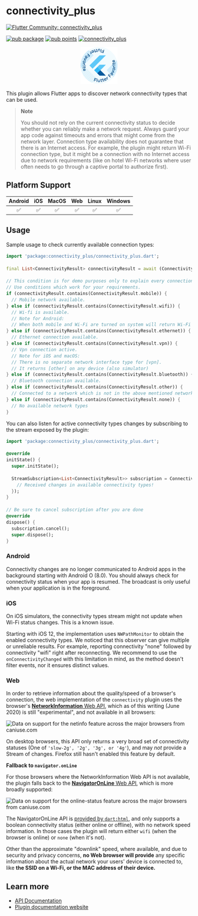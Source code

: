 # connectivity_plus

[![Flutter Community: connectivity_plus](https://fluttercommunity.dev/_github/header/connectivity_plus)](https://github.com/fluttercommunity/community)

[![pub package](https://img.shields.io/pub/v/connectivity_plus.svg)](https://pub.dev/packages/connectivity_plus)
[![pub points](https://img.shields.io/pub/points/connectivity_plus?color=2E8B57&label=pub%20points)](https://pub.dev/packages/connectivity_plus/score)
[![connectivity_plus](https://github.com/fluttercommunity/plus_plugins/actions/workflows/connectivity_plus.yaml/badge.svg)](https://github.com/fluttercommunity/plus_plugins/actions/workflows/connectivity_plus.yaml)

<p class="center">
<center><a href="https://flutter.dev/docs/development/packages-and-plugins/favorites" target="_blank" rel="noreferrer noopener"><img src="../../../website/static/img/flutter-favorite-badge.png" width="100" alt="build"></a></center>
</p>

This plugin allows Flutter apps to discover network connectivity types that can be used.

> **Note**
>
> You should not rely on the current connectivity status to decide whether you can reliably make a network request. Always guard your app code against timeouts and errors that might come from the network layer.
> Connection type availability does not guarantee that there is an Internet access. For example, the plugin might return Wi-Fi connection type, but it might be a connection with no Internet access due to network requirements (like on hotel Wi-Fi networks where user often needs to go through a captive portal to authorize first).
>

## Platform Support

| Android | iOS | MacOS | Web | Linux | Windows |
| :-----: | :-: | :---: | :-: | :---: | :-----: |
|   ✅    | ✅  |  ✅   | ✅  |  ✅   |   ✅    |

## Usage

Sample usage to check currently available connection types:

```dart
import 'package:connectivity_plus/connectivity_plus.dart';

final List<ConnectivityResult> connectivityResult = await (Connectivity().checkConnectivity());

// This condition is for demo purposes only to explain every connection type.
// Use conditions which work for your requirements.
if (connectivityResult.contains(ConnectivityResult.mobile)) {
  // Mobile network available.
} else if (connectivityResult.contains(ConnectivityResult.wifi)) {
  // Wi-fi is available.
  // Note for Android:
  // When both mobile and Wi-Fi are turned on system will return Wi-Fi only as active network type
} else if (connectivityResult.contains(ConnectivityResult.ethernet)) {
  // Ethernet connection available.
} else if (connectivityResult.contains(ConnectivityResult.vpn)) {
  // Vpn connection active.
  // Note for iOS and macOS:
  // There is no separate network interface type for [vpn].
  // It returns [other] on any device (also simulator)
} else if (connectivityResult.contains(ConnectivityResult.bluetooth)) {
  // Bluetooth connection available.
} else if (connectivityResult.contains(ConnectivityResult.other)) {
  // Connected to a network which is not in the above mentioned networks.
} else if (connectivityResult.contains(ConnectivityResult.none)) {
  // No available network types
}
```

You can also listen for active connectivity types changes by subscribing to the stream
exposed by the plugin:

```dart
import 'package:connectivity_plus/connectivity_plus.dart';

@override
initState() {
  super.initState();

  StreamSubscription<List<ConnectivityResult>> subscription = Connectivity().onConnectivityChanged.listen((List<ConnectivityResult> result) {
    // Received changes in available connectivity types!
  });
}

// Be sure to cancel subscription after you are done
@override
dispose() {
  subscription.cancel();
  super.dispose();
}
```

### Android

Connectivity changes are no longer communicated to Android apps in the background starting with Android O (8.0). You should always check for connectivity status when your app is resumed. The broadcast is only useful when your application is in the foreground.

### iOS

On iOS simulators, the connectivity types stream might not update when Wi-Fi status changes. This is a known issue.

Starting with iOS 12, the implementation uses `NWPathMonitor` to obtain the enabled connectivity types. We noticed that this observer can give multiple or unreliable results. For example, reporting connectivity "none" followed by connectivity "wifi" right after reconnecting.
We recommend to use the `onConnectivityChanged` with this limitation in mind, as the method doesn't filter events, nor it ensures distinct values.

### Web

In order to retrieve information about the quality/speed of a browser's connection, the web implementation of the `connectivity` plugin uses the browser's [**NetworkInformation** Web API](https://developer.mozilla.org/en-US/docs/Web/API/NetworkInformation), which as of this writing (June 2020) is still "experimental", and not available in all browsers:

![Data on support for the netinfo feature across the major browsers from caniuse.com](https://caniuse.bitsofco.de/image/netinfo.png)

On desktop browsers, this API only returns a very broad set of connectivity statuses (One of `'slow-2g', '2g', '3g', or '4g'`), and may _not_ provide a Stream of changes. Firefox still hasn't enabled this feature by default.

**Fallback to `navigator.onLine`**

For those browsers where the NetworkInformation Web API is not available, the plugin falls back to the [**NavigatorOnLine** Web API](https://developer.mozilla.org/en-US/docs/Web/API/NavigatorOnLine), which is more broadly supported:

![Data on support for the online-status feature across the major browsers from caniuse.com](https://caniuse.bitsofco.de/image/online-status.png)

The NavigatorOnLine API is [provided by `dart:html`](https://api.dart.dev/stable/2.7.2/dart-html/Navigator/onLine.html), and only supports a boolean connectivity status (either online or offline), with no network speed information. In those cases the plugin will return either `wifi` (when the browser is online) or `none` (when it's not).

Other than the approximate "downlink" speed, where available, and due to security and privacy concerns, **no Web browser will provide** any specific information about the actual network your users' device is connected to, like **the SSID on a Wi-Fi, or the MAC address of their device.**

## Learn more

- [API Documentation](https://pub.dev/documentation/connectivity_plus/latest/connectivity_plus/connectivity_plus-library.html)
- [Plugin documentation website](https://plus.fluttercommunity.dev/docs/connectivity_plus/overview)
